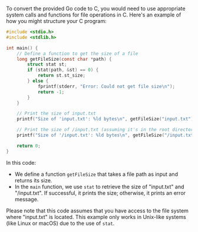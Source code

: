 To convert the provided Go code to C, you would need to use appropriate system calls and functions for file operations in C. Here's an example of how you might structure your C program:

```c
#include <stdio.h>
#include <stdlib.h>

int main() {
    // Define a function to get the size of a file
    long getFileSize(const char *path) {
        struct stat st;
        if (stat(path, &st) == 0) {
            return st.st_size;
        } else {
            fprintf(stderr, "Error: Could not get file size\n");
            return -1;
        }
    }

    // Print the size of input.txt
    printf("Size of 'input.txt': %ld bytes\n", getFileSize("input.txt"));

    // Print the size of /input.txt (assuming it's in the root directory)
    printf("Size of '/input.txt': %ld bytes\n", getFileSize("/input.txt"));

    return 0;
}
```

In this code:
- We define a function `getFileSize` that takes a file path as input and returns its size.
- In the `main` function, we use `stat` to retrieve the size of "input.txt" and "/input.txt". If successful, it prints the size; otherwise, it prints an error message.

Please note that this code assumes that you have access to the file system where "input.txt" is located. This example only works in Unix-like systems (like Linux or macOS) due to the use of `stat`.
